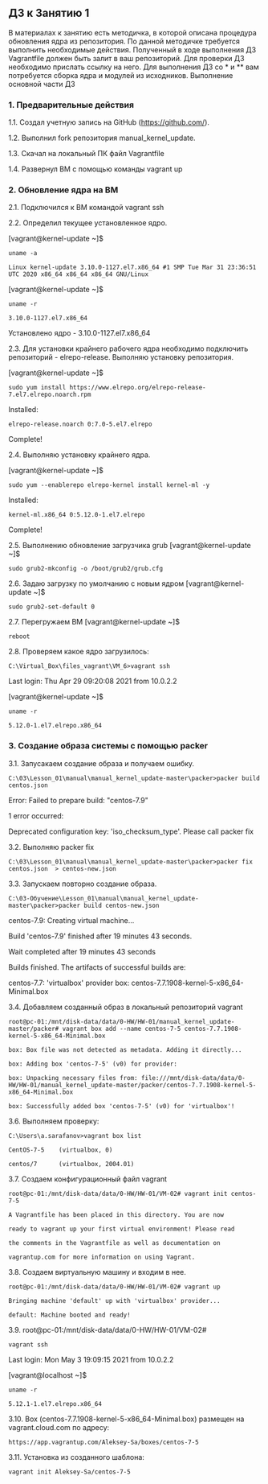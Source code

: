 ## ДЗ к Занятию 1

В материалах к занятию есть методичка, в которой описана процедура обновления ядра из репозитория. По данной методичке требуется выполнить необходимые действия. Полученный в ходе выполнения ДЗ Vagrantfile должен быть залит в ваш репозиторий. Для проверки ДЗ необходимо прислать ссылку на него. Для выполнения ДЗ со * и ** вам потребуется сборка ядра и модулей из исходников.
Выполнение основной части ДЗ
### 1. Предварительные действия

1.1. Cоздал учетную запись на GitHub (https://github.com/).

1.2. Выполнил fork репозитория manual_kernel_update.

1.3. Скачал на локальный ПК файл Vagrantfile

1.4. Развернул ВМ с помощью команды vagrant up

### 2. Обновление ядра на ВМ

2.1. Подключился к BM командой vagrant ssh

2.2. Определил текущее установленное ядро.

[vagrant@kernel-update ~]$ 

    uname -a

    Linux kernel-update 3.10.0-1127.el7.x86_64 #1 SMP Tue Mar 31 23:36:51 UTC 2020 x86_64 x86_64 x86_64 GNU/Linux

[vagrant@kernel-update ~]$ 
    
    uname -r

    3.10.0-1127.el7.x86_64

Установлено ядро - 3.10.0-1127.el7.x86_64

2.3. Для установки крайнего рабочего ядра необходимо подключить репозиторий - elrepo-release. Выполняю установку репозитория.

[vagrant@kernel-update ~]$ 

    sudo yum install https://www.elrepo.org/elrepo-release-7.el7.elrepo.noarch.rpm

Installed:

    elrepo-release.noarch 0:7.0-5.el7.elrepo

Complete!

2.4. Выполняю установку крайнего ядра.

 [vagrant@kernel-update ~]$ 
 
    sudo yum --enablerepo elrepo-kernel install kernel-ml -y

 Installed:

    kernel-ml.x86_64 0:5.12.0-1.el7.elrepo

 Complete!

2.5. Выполнению обновление загрузчика grub [vagrant@kernel-update ~]$

    sudo grub2-mkconfig -o /boot/grub2/grub.cfg

2.6. Задаю загрузку по умолчанию с новым ядром [vagrant@kernel-update ~]$

    sudo grub2-set-default 0

2.7. Перегружаем ВМ [vagrant@kernel-update ~]$

    reboot

2.8. Проверяем какое ядро загрузилось:

    C:\Virtual_Box\files_vagrant\VM_6>vagrant ssh

Last login: Thu Apr 29 09:20:08 2021 from 10.0.2.2

[vagrant@kernel-update ~]$

    uname -r

    5.12.0-1.el7.elrepo.x86_64

### 3. Создание образа системы с помощью packer

3.1. Запусакаем создание образа и получаем ошибку.

    C:\03\Lesson_01\manual\manual_kernel_update-master\packer>packer build centos.json

Error: Failed to prepare build: "centos-7.9"

1 error occurred:

Deprecated configuration key: 'iso_checksum_type'. Please call packer fix

3.2. Выполняю packer fix

    C:\03\Lesson_01\manual\manual_kernel_update-master\packer>packer fix centos.json  > centos-new.json

3.3. Запускаем повторно создание образа.

    C:\03-Обучение\Lesson_01\manual\manual_kernel_update-master\packer>packer build centos-new.json

centos-7.9: Creating virtual machine...

Build 'centos-7.9' finished after 19 minutes 43 seconds.

Wait completed after 19 minutes 43 seconds

Builds finished. The artifacts of successful builds are:

centos-7.7: 'virtualbox' provider box: centos-7.7.1908-kernel-5-x86_64-Minimal.box

3.4. Добавляем созданный образ в локальный репозиторий vagrant

    root@pc-01:/mnt/disk-data/data/0-HW/HW-01/manual_kernel_update-master/packer# vagrant box add --name centos-7-5 centos-7.7.1908-kernel-5-x86_64-Minimal.box

    box: Box file was not detected as metadata. Adding it directly...

    box: Adding box 'centos-7-5' (v0) for provider:

    box: Unpacking necessary files from: file:///mnt/disk-data/data/0-HW/HW-01/manual_kernel_update-master/packer/centos-7.7.1908-kernel-5-x86_64-Minimal.box

    box: Successfully added box 'centos-7-5' (v0) for 'virtualbox'!

3.6. Выполняем проверку: 

    C:\Users\a.sarafanov>vagrant box list

    CentOS-7-5    (virtualbox, 0)

    centos/7      (virtualbox, 2004.01)

3.7. Создаем конфигурационный файл vagrant

    root@pc-01:/mnt/disk-data/data/0-HW/HW-01/VM-02# vagrant init centos-7-5

    A Vagrantfile has been placed in this directory. You are now

    ready to vagrant up your first virtual environment! Please read

    the comments in the Vagrantfile as well as documentation on

    vagrantup.com for more information on using Vagrant.

3.8. Создаем виртуальную машину и входим в нее.

    root@pc-01:/mnt/disk-data/data/0-HW/HW-01/VM-02# vagrant up                            

    Bringing machine 'default' up with 'virtualbox' provider...

    default: Machine booted and ready!

3.9. root@pc-01:/mnt/disk-data/data/0-HW/HW-01/VM-02#

    vagrant ssh

Last login: Mon May 3 19:09:15 2021 from 10.0.2.2

[vagrant@localhost ~]$

    uname -r

    5.12.1-1.el7.elrepo.x86_64

3.10. Box (centos-7.7.1908-kernel-5-x86_64-Minimal.box) размещен на vagrant.cloud.com по адресу:

    https://app.vagrantup.com/Aleksey-Sa/boxes/centos-7-5

3.11. Установка из созданного шаблона: 
    
    vagrant init Aleksey-Sa/centos-7-5
